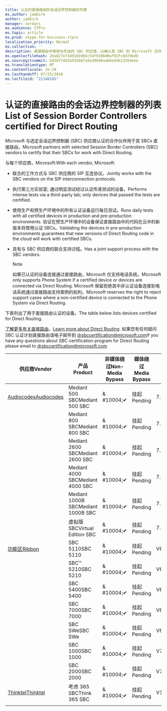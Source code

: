 ```yaml
---
title: 认证的直接路由的会话边界控制器的列表
ms.author: jambirk
author: jambirk
manager: serdars
ms.audience: ITPro
ms.topic: article
ms.prod: skype-for-business-itpro
localization_priority: Normal
ms.collection: ''
description: 直接路由中使用与所选的 SBC 供应商，以确认其 SBC 的 Microsoft 合作伙伴。
ms.openlocfilehash: 2ba827e734916b983c54f910b00af92fc8d74bdb
ms.sourcegitcommit: b45077dd1b5d366fa9a30698aa66ed4b13264eee
ms.translationtype: MT
ms.contentlocale: zh-CN
ms.lasthandoff: 07/25/2018
ms.locfileid: "21148245"
---
```

# <a name="list-of-session-border-controllers-certified-for-direct-routing"></a><span data-ttu-id="202ac-103">认证的直接路由的会话边界控制器的列表</span><span class="sxs-lookup"><span data-stu-id="202ac-103">List of Session Border Controllers certified for Direct Routing</span></span>

<span data-ttu-id="202ac-104">Microsoft 与选定会话边界控制器 (SBC) 供应商认证的合作伙伴用于其 SBCs 直接路由。</span><span class="sxs-lookup"><span data-stu-id="202ac-104">Microsoft partners with selected Session Border Controllers (SBC) vendors to certify that their SBCs for work with Direct Routing.</span></span> 

<span data-ttu-id="202ac-105">与每个供应商，Microsoft:</span><span class="sxs-lookup"><span data-stu-id="202ac-105">With each vendor, Microsoft:</span></span> 

- <span data-ttu-id="202ac-106">联合的工作方式与 SBC 供应商的 SIP 互连协议。</span><span class="sxs-lookup"><span data-stu-id="202ac-106">Jointly works with the SBC vendors on the SIP interconnection protocols.</span></span>
- <span data-ttu-id="202ac-107">执行第三方实验室; 通过明显测试经过认证传递测试的设备。</span><span class="sxs-lookup"><span data-stu-id="202ac-107">Performs intense tests via a third-party lab; only devices that passed the tests are certified.</span></span> 
- <span data-ttu-id="202ac-108">使用生产和预生产环境中的所有认证设备运行每日测试。</span><span class="sxs-lookup"><span data-stu-id="202ac-108">Runs daily tests with all certified devices in production and pre-production environments.</span></span> <span data-ttu-id="202ac-109">验证在预生产环境中的设备保证直接路由中的代码在云中的新版本将使用认证 SBCs。</span><span class="sxs-lookup"><span data-stu-id="202ac-109">Validating the devices in pre-production environments guarantees that new versions of Direct Routing code in the cloud will work with certified SBCs.</span></span> 
- <span data-ttu-id="202ac-110">具有与 SBC 供应商的联合支持过程。</span><span class="sxs-lookup"><span data-stu-id="202ac-110">Has a joint support process with the SBC vendors.</span></span>
 

  > [!NOTE]
  > <span data-ttu-id="202ac-111">如果已认证的设备连接通过直接路由，Microsoft 仅支持电话系统。</span><span class="sxs-lookup"><span data-stu-id="202ac-111">Microsoft only supports Phone System if a certified device or devices are connected via Direct Routing.</span></span> <span data-ttu-id="202ac-112">Microsoft 保留拒绝其中非认证设备连接到电话系统通过直接路由支持案例的权利。</span><span class="sxs-lookup"><span data-stu-id="202ac-112">Microsoft reserves the right to reject support cases where a non-certified device is connected to the Phone System via Direct Routing.</span></span> 

<span data-ttu-id="202ac-113">下表列出了用于直接路由认证的设备。</span><span class="sxs-lookup"><span data-stu-id="202ac-113">The table below lists devices certified for Direct Routing.</span></span> 

<span data-ttu-id="202ac-114">[了解更多有关直接路由](https://aka.ms/dr)。</span><span class="sxs-lookup"><span data-stu-id="202ac-114">[Learn more about Direct Routing](https://aka.ms/dr).</span></span> <span data-ttu-id="202ac-115">如果您有任何疑问 SBC 认证计划直接路由请电子邮件到 drsbccertification@microsoft.com</span><span class="sxs-lookup"><span data-stu-id="202ac-115">If you have any questions about SBC certification program for Direct Routing please email to drsbccertification@microsoft.com</span></span>


|<span data-ttu-id="202ac-116">供应商</span><span class="sxs-lookup"><span data-stu-id="202ac-116">Vendor</span></span>  |<span data-ttu-id="202ac-117">产品</span><span class="sxs-lookup"><span data-stu-id="202ac-117">Product</span></span>  |<span data-ttu-id="202ac-118">非媒体绕过</span><span class="sxs-lookup"><span data-stu-id="202ac-118">Non-Media Bypass</span></span>  |<span data-ttu-id="202ac-119">媒体绕过</span><span class="sxs-lookup"><span data-stu-id="202ac-119">Media Bypass</span></span>  |<span data-ttu-id="202ac-120">软件版本</span><span class="sxs-lookup"><span data-stu-id="202ac-120">Software Version</span></span>|
|---------|---------|---------|---------|---------|
|[<span data-ttu-id="202ac-121">Audiocodes</span><span class="sxs-lookup"><span data-stu-id="202ac-121">Audiocodes</span></span>](https://www.audiocodes.com/solutions-products/products/products-for-microsoft-365/sbcs-media-gateways)    |   <span data-ttu-id="202ac-122">Mediant 500 SBC</span><span class="sxs-lookup"><span data-stu-id="202ac-122">Mediant 500 SBC</span></span>       |    <span data-ttu-id="202ac-123">& #10004;</span><span class="sxs-lookup"><span data-stu-id="202ac-123">&#10004;</span></span>     |    <span data-ttu-id="202ac-124">挂起</span><span class="sxs-lookup"><span data-stu-id="202ac-124">Pending</span></span>      |     <span data-ttu-id="202ac-125">7.20A.200.055</span><span class="sxs-lookup"><span data-stu-id="202ac-125">7.20A.200.055</span></span>     |
|  |   <span data-ttu-id="202ac-126">Mediant 800 SBC</span><span class="sxs-lookup"><span data-stu-id="202ac-126">Mediant 800 SBC</span></span>       |    <span data-ttu-id="202ac-127">& #10004;</span><span class="sxs-lookup"><span data-stu-id="202ac-127">&#10004;</span></span>      |     <span data-ttu-id="202ac-128">挂起</span><span class="sxs-lookup"><span data-stu-id="202ac-128">Pending</span></span>    |      <span data-ttu-id="202ac-129">7.20A.200.055</span><span class="sxs-lookup"><span data-stu-id="202ac-129">7.20A.200.055</span></span>    |
|     |      <span data-ttu-id="202ac-130">Mediant 2600 SBC</span><span class="sxs-lookup"><span data-stu-id="202ac-130">Mediant 2600 SBC</span></span>    |     <span data-ttu-id="202ac-131">& #10004;</span><span class="sxs-lookup"><span data-stu-id="202ac-131">&#10004;</span></span>     |    <span data-ttu-id="202ac-132">挂起</span><span class="sxs-lookup"><span data-stu-id="202ac-132">Pending</span></span>     |    <span data-ttu-id="202ac-133">7.20A.200.055</span><span class="sxs-lookup"><span data-stu-id="202ac-133">7.20A.200.055</span></span>      |
|     |   <span data-ttu-id="202ac-134">Mediant 4000 SBC</span><span class="sxs-lookup"><span data-stu-id="202ac-134">Mediant 4000 SBC</span></span>       |     <span data-ttu-id="202ac-135">& #10004;</span><span class="sxs-lookup"><span data-stu-id="202ac-135">&#10004;</span></span>     |    <span data-ttu-id="202ac-136">挂起</span><span class="sxs-lookup"><span data-stu-id="202ac-136">Pending</span></span>     |    <span data-ttu-id="202ac-137">7.20A.200.055</span><span class="sxs-lookup"><span data-stu-id="202ac-137">7.20A.200.055</span></span>      |
|     |    <span data-ttu-id="202ac-138">Mediant 1000B SBC</span><span class="sxs-lookup"><span data-stu-id="202ac-138">Mediant 1000B  SBC</span></span>   |    <span data-ttu-id="202ac-139">& #10004;</span><span class="sxs-lookup"><span data-stu-id="202ac-139">&#10004;</span></span>      |  <span data-ttu-id="202ac-140">挂起</span><span class="sxs-lookup"><span data-stu-id="202ac-140">Pending</span></span>       |    <span data-ttu-id="202ac-141">7.20A.200.055</span><span class="sxs-lookup"><span data-stu-id="202ac-141">7.20A.200.055</span></span>   |
|     |   <span data-ttu-id="202ac-142">虚拟版 SBC</span><span class="sxs-lookup"><span data-stu-id="202ac-142">Virtual Edition SBC</span></span>    |   <span data-ttu-id="202ac-143">& #10004;</span><span class="sxs-lookup"><span data-stu-id="202ac-143">&#10004;</span></span>   |<span data-ttu-id="202ac-144">挂起</span><span class="sxs-lookup"><span data-stu-id="202ac-144">Pending</span></span>         |     <span data-ttu-id="202ac-145">7.20A.200.055</span><span class="sxs-lookup"><span data-stu-id="202ac-145">7.20A.200.055</span></span>     |
|[<span data-ttu-id="202ac-146">功能区</span><span class="sxs-lookup"><span data-stu-id="202ac-146">Ribbon</span></span>](https://ribboncommunications.com/solutions/enterprise-solutions/microsoft-skype-business)     | <span data-ttu-id="202ac-147">SBC 5110</span><span class="sxs-lookup"><span data-stu-id="202ac-147">SBC 5110</span></span>    |    <span data-ttu-id="202ac-148">& #10004;</span><span class="sxs-lookup"><span data-stu-id="202ac-148">&#10004;</span></span>      |   <span data-ttu-id="202ac-149">挂起</span><span class="sxs-lookup"><span data-stu-id="202ac-149">Pending</span></span>      |     <span data-ttu-id="202ac-150">V6.2</span><span class="sxs-lookup"><span data-stu-id="202ac-150">V6.2</span></span>     |
|     |<span data-ttu-id="202ac-151">SBC™ 5210</span><span class="sxs-lookup"><span data-stu-id="202ac-151">SBC 5210</span></span>     |     <span data-ttu-id="202ac-152">& #10004;</span><span class="sxs-lookup"><span data-stu-id="202ac-152">&#10004;</span></span>     |    <span data-ttu-id="202ac-153">挂起</span><span class="sxs-lookup"><span data-stu-id="202ac-153">Pending</span></span>     |    <span data-ttu-id="202ac-154">V6.2</span><span class="sxs-lookup"><span data-stu-id="202ac-154">V6.2</span></span>      |
|     | <span data-ttu-id="202ac-155">SBC 5400</span><span class="sxs-lookup"><span data-stu-id="202ac-155">SBC 5400</span></span>     |    <span data-ttu-id="202ac-156">& #10004;</span><span class="sxs-lookup"><span data-stu-id="202ac-156">&#10004;</span></span>  |    <span data-ttu-id="202ac-157">挂起</span><span class="sxs-lookup"><span data-stu-id="202ac-157">Pending</span></span>     |   <span data-ttu-id="202ac-158">V6.2</span><span class="sxs-lookup"><span data-stu-id="202ac-158">V6.2</span></span>    |
|     |<span data-ttu-id="202ac-159">SBC 7000</span><span class="sxs-lookup"><span data-stu-id="202ac-159">SBC 7000</span></span>     |     <span data-ttu-id="202ac-160">& #10004;</span><span class="sxs-lookup"><span data-stu-id="202ac-160">&#10004;</span></span>  |    <span data-ttu-id="202ac-161">挂起</span><span class="sxs-lookup"><span data-stu-id="202ac-161">Pending</span></span>     |    <span data-ttu-id="202ac-162">V6.2</span><span class="sxs-lookup"><span data-stu-id="202ac-162">V6.2</span></span>      |
|     | <span data-ttu-id="202ac-163">SBC SWe</span><span class="sxs-lookup"><span data-stu-id="202ac-163">SBC SWe</span></span>  |   <span data-ttu-id="202ac-164">& #10004;</span><span class="sxs-lookup"><span data-stu-id="202ac-164">&#10004;</span></span>    |    <span data-ttu-id="202ac-165">挂起</span><span class="sxs-lookup"><span data-stu-id="202ac-165">Pending</span></span>     |    <span data-ttu-id="202ac-166">V6.2</span><span class="sxs-lookup"><span data-stu-id="202ac-166">V6.2</span></span>      |
|     |<span data-ttu-id="202ac-167">SBC 1000</span><span class="sxs-lookup"><span data-stu-id="202ac-167">SBC 1000</span></span>   |     <span data-ttu-id="202ac-168">& #10004;</span><span class="sxs-lookup"><span data-stu-id="202ac-168">&#10004;</span></span>   |     <span data-ttu-id="202ac-169">挂起</span><span class="sxs-lookup"><span data-stu-id="202ac-169">Pending</span></span>    |    <span data-ttu-id="202ac-170">V7.0.2</span><span class="sxs-lookup"><span data-stu-id="202ac-170">V7.0.2</span></span>   |<span data-ttu-id="202ac-171">& #10004;</span><span class="sxs-lookup"><span data-stu-id="202ac-171">&#10004;</span></span> 
|     | <span data-ttu-id="202ac-172">SBC 2000</span><span class="sxs-lookup"><span data-stu-id="202ac-172">SBC 2000</span></span>    |     <span data-ttu-id="202ac-173">& #10004;</span><span class="sxs-lookup"><span data-stu-id="202ac-173">&#10004;</span></span>   |    <span data-ttu-id="202ac-174">挂起</span><span class="sxs-lookup"><span data-stu-id="202ac-174">Pending</span></span>     |    <span data-ttu-id="202ac-175">V7.0.2</span><span class="sxs-lookup"><span data-stu-id="202ac-175">V7.0.2</span></span>      |
|[<span data-ttu-id="202ac-176">Thinktel</span><span class="sxs-lookup"><span data-stu-id="202ac-176">Thinktel</span></span>](https://www.thinktel.ca/services/think-365/think-365-overview/)     |    <span data-ttu-id="202ac-177">考虑 365 SBC</span><span class="sxs-lookup"><span data-stu-id="202ac-177">Think 365 SBC</span></span>      |  <span data-ttu-id="202ac-178">& #10004;</span><span class="sxs-lookup"><span data-stu-id="202ac-178">&#10004;</span></span>       |    <span data-ttu-id="202ac-179">挂起</span><span class="sxs-lookup"><span data-stu-id="202ac-179">Pending</span></span>     |   <span data-ttu-id="202ac-180">V1.4</span><span class="sxs-lookup"><span data-stu-id="202ac-180">V1.4</span></span>       |
|     |         |         |         |         |
